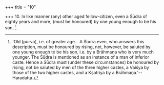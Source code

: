 +++
title = "10"

+++
10. In like manner (any) other aged fellow-citizen, even a Śūdra of eighty years and more, (must be honoured) by one young enough to be his son, [^8] 


[^8]:  'Old (pūrva), i.e. of greater age. . A Śūdra even, who answers this description, must be honoured by rising, not, however, be saluted by one young enough to be his son, i.e. by a Brāhmaṇa who is very much younger. The Śūdra is mentioned as an instance of a man of inferior caste. Hence a Śūdra must (under these circumstances) be honoured by rising, not be saluted by men of the three higher castes, a Vaiśya by those of the two higher castes, and a Kṣatriya by a Brāhmaṇa.'--Haradatta.
